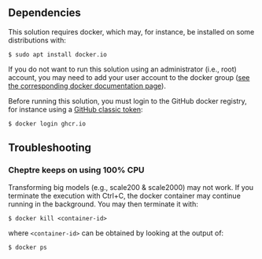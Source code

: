 ## Dependencies

This solution requires docker, which may, for instance, be installed on some distributions with:

```
$ sudo apt install docker.io
```

If you do not want to run this solution using an administrator (i.e., root) account, you may need to add your user account to the docker group ([see the corresponding docker documentation page](https://docs.docker.com/engine/install/linux-postinstall/)).

Before running this solution, you must login to the GitHub docker registry, for instance using a [GitHub classic token](https://docs.github.com/en/authentication/keeping-your-account-and-data-secure/managing-your-personal-access-tokens#creating-a-personal-access-token-classic):

```
$ docker login ghcr.io
```

## Troubleshooting

### Cheptre keeps on using 100% CPU

Transforming big models (e.g., scale200 & scale2000) may not work. If you terminate the execution with Ctrl+C, the docker container may continue running in the background. You may then terminate it with:

```
$ docker kill <container-id>
```

where `<container-id>` can be obtained by looking at the output of:

```
$ docker ps
```
